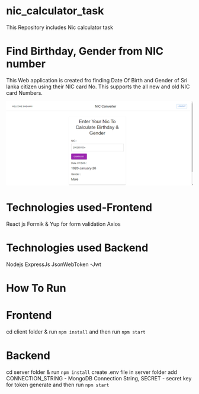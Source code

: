 # nic_calculator_task

This Repository includes Nic calculator task

# Find Birthday, Gender from NIC number

This Web application is created fro finding Date Of Birth and Gender of Sri lanka citizen using their NIC card No.
This supports the all new and old NIC card Numbers.

![image](Nic_Converter_Ui.png)

# Technologies used-Frontend

React js
Formik & Yup for form validation
Axios

# Technologies used Backend

Nodejs
ExpressJs
JsonWebToken -Jwt

# How To Run

# Frontend

cd client folder & run `npm install`
and then run `npm start`

# Backend

cd server folder & run `npm install`
create .env file in server folder
add CONNECTION_STRING - MongoDB Connection String, SECRET - secret key for token generate
and then run `npm start`
